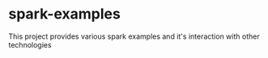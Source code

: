 # spark-examples
This project provides various spark examples and it's interaction with other technologies
